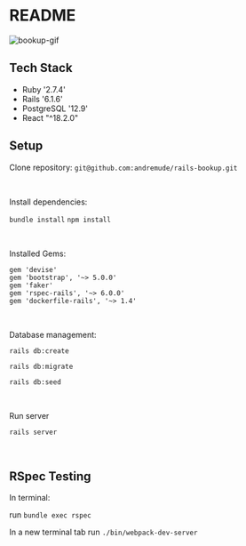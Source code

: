 # README

![bookup-gif](https://github.com/andremude/rails-bookup/assets/71613801/746e4a29-72c8-4c09-ad6a-bba25a7ed1ef)


## Tech Stack
   * Ruby '2.7.4'
   * Rails '6.1.6'
   * PostgreSQL '12.9'
   * React "^18.2.0"

## Setup

Clone repository: `git@github.com:andremude/rails-bookup.git`

<br>

Install dependencies: 

  `bundle install`
  `npm install`

<br>

Installed Gems: 
  ```
  gem 'devise'
  gem 'bootstrap', '~> 5.0.0'
  gem 'faker'
  gem 'rspec-rails', '~> 6.0.0'
  gem 'dockerfile-rails', '~> 1.4'
  ```

<br>

Database management:

  `rails db:create`

  `rails db:migrate`

  `rails db:seed`

<br>  

Run server

  `rails server`

<br>

## RSpec Testing
  
 In terminal: 
  
  run `bundle exec rspec`
  
  In a new terminal tab run `./bin/webpack-dev-server`
